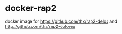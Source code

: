# docker-rap2
docker image for https://github.com/thx/rap2-delos and http://github.com/thx/rap2-dolores
